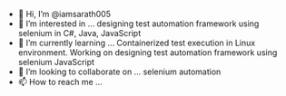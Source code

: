 - 👋 Hi, I’m @iamsarath005
- 👀 I’m interested in ... designing test automation framework using selenium in C#, Java, JavaScript
- 🌱 I’m currently learning ... Containerized test execution in Linux environment. Working on designing test automation framework using selenium JavaScript
- 💞️ I’m looking to collaborate on ... selenium automation
- 📫 How to reach me ... 

<!---
iamsarath005/iamsarath005 is a ✨ special ✨ repository because its `README.md` (this file) appears on your GitHub profile.
You can click the Preview link to take a look at your changes.
--->
